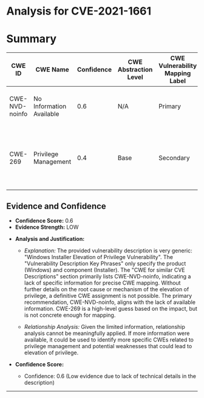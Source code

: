 # Analysis for CVE-2021-1661

# Summary
| CWE ID | CWE Name | Confidence | CWE Abstraction Level | CWE Vulnerability Mapping Label | CWE-Vulnerability Mapping Notes |
|---|---|---|---|---|---|
| CWE-NVD-noinfo | No Information Available | 0.6 | N/A | Primary | There is no information available to determine the CWE. |
| CWE-269 | Privilege Management | 0.4 | Base | Secondary | The description mentions Elevation of Privilege, which relates to privilege management. |

## Evidence and Confidence

*   **Confidence Score:** 0.6
*   **Evidence Strength:** LOW

- **Analysis and Justification:**
  - *Explanation:* The provided vulnerability description is very generic: "Windows Installer Elevation of Privilege Vulnerability". The "Vulnerability Description Key Phrases" only specify the product (Windows) and component (Installer). The "CWE for similar CVE Descriptions" section primarily lists CWE-NVD-noinfo, indicating a lack of specific information for precise CWE mapping. Without further details on the root cause or mechanism of the elevation of privilege, a definitive CWE assignment is not possible.
  The primary recommendation, CWE-NVD-noinfo, aligns with the lack of available information. CWE-269 is a high-level guess based on the impact, but is not concrete enough for mapping.

  - *Relationship Analysis:* Given the limited information, relationship analysis cannot be meaningfully applied. If more information were available, it could be used to identify more specific CWEs related to privilege management and potential weaknesses that could lead to elevation of privilege.

- **Confidence Score:**
  - Confidence: 0.6 (Low evidence due to lack of technical details in the description)

---